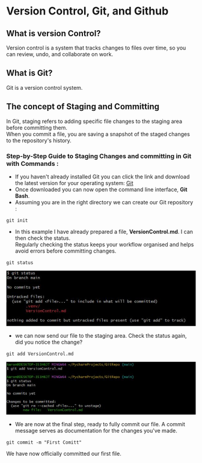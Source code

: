 # Version Control, Git, and Github

## What is version Control?

Version control is a system that tracks changes to files over time, so you can review, undo, and  collaborate on work. 

## What is Git? 

Git is a version control system.

## The concept of Staging and Committing 

In Git, staging refers to adding specific file changes to the staging area before committing them. 
<br/> When you commit a file, you are saving a snapshot of the staged changes to the repository's history. 

### Step-by-Step Guide to Staging Changes and committing in Git with Commands :

- If you haven't already installed Git you can click the link and download the latest version for your operating system:
   [Git](https://git-scm.com/downloads)
- Once downloaded you can now open the command line interface, **Git Bash**. 
- Assuming you are in the right directory we can create our Git repository :

```commandline
git init
```
- In this example I have already prepared a file, **VersionControl.md**. I can then check the status.
<br/> Regularly checking the status keeps your workflow organised and helps avoid errors before committing changes.
```commandline
git status
```
![Checking Status Image](picture12.jpg)  
- we can now send our file to the staging area. Check the status again, did you notice the change? 
```commandline
git add VersionControl.md
```
![sending our file to the staging area Image](picture13.JPG) 

- We are now at the final step, ready to fully commit our file. A commit message serves as documentation for the changes you've made. 
```commandline
git commit -m "First Comitt" 
```

We have now officially committed our first file. 